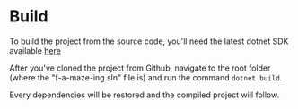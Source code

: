 # Build

To build the project from the source code, you'll need the latest dotnet SDK available [here](https://dotnet.microsoft.com/download/dotnet/5.0)

After you've cloned the project from Github, navigate to the root folder (where the "f-a-maze-ing.sln" file is) and run the command ``dotnet build``.

Every dependencies will be restored and the compiled project will follow.